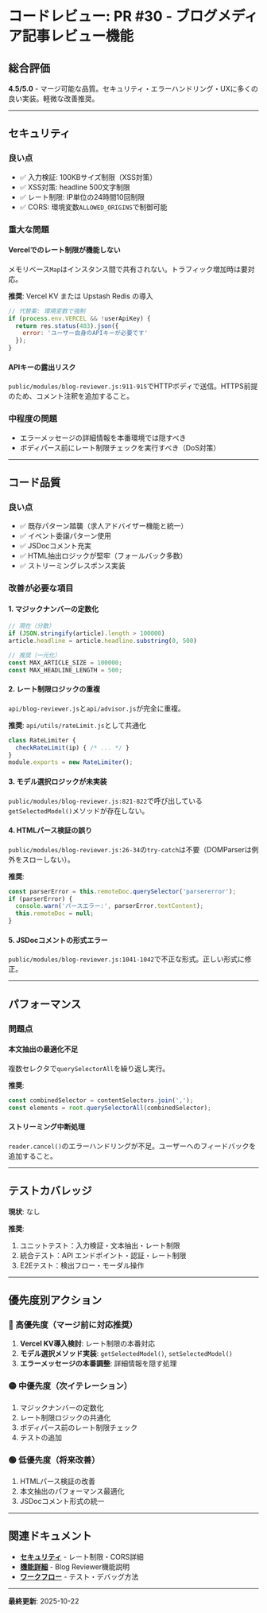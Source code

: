 # コードレビュー: PR #30 - ブログメディア記事レビュー機能

## 総合評価

**4.5/5.0** - マージ可能な品質。セキュリティ・エラーハンドリング・UXに多くの良い実装。軽微な改善推奨。

---

## セキュリティ

### 良い点

- ✅ 入力検証: 100KBサイズ制限（XSS対策）
- ✅ XSS対策: headline 500文字制限
- ✅ レート制限: IP単位の24時間10回制限
- ✅ CORS: 環境変数`ALLOWED_ORIGINS`で制御可能

### 重大な問題

#### Vercelでのレート制限が機能しない

メモリベース`Map`はインスタンス間で共有されない。トラフィック増加時は要対応。

**推奨**: Vercel KV または Upstash Redis の導入

```javascript
// 代替案: 環境変数で強制
if (process.env.VERCEL && !userApiKey) {
  return res.status(403).json({
    error: 'ユーザー自身のAPIキーが必要です'
  });
}
```

#### APIキーの露出リスク

`public/modules/blog-reviewer.js:911-915`でHTTPボディで送信。HTTPS前提のため、コメント注釈を追加すること。

### 中程度の問題

- エラーメッセージの詳細情報を本番環境では隠すべき
- ボディパース前にレート制限チェックを実行すべき（DoS対策）

---

## コード品質

### 良い点

- ✅ 既存パターン踏襲（求人アドバイザー機能と統一）
- ✅ イベント委譲パターン使用
- ✅ JSDocコメント充実
- ✅ HTML抽出ロジックが堅牢（フォールバック多数）
- ✅ ストリーミングレスポンス実装

### 改善が必要な項目

#### 1. マジックナンバーの定数化

```javascript
// 現在（分散）
if (JSON.stringify(article).length > 100000)
article.headline = article.headline.substring(0, 500)

// 推奨（一元化）
const MAX_ARTICLE_SIZE = 100000;
const MAX_HEADLINE_LENGTH = 500;
```

#### 2. レート制限ロジックの重複

`api/blog-reviewer.js`と`api/advisor.js`が完全に重複。

**推奨**: `api/utils/rateLimit.js`として共通化

```javascript
class RateLimiter {
  checkRateLimit(ip) { /* ... */ }
}
module.exports = new RateLimiter();
```

#### 3. モデル選択ロジックが未実装

`public/modules/blog-reviewer.js:821-822`で呼び出している`getSelectedModel()`メソッドが存在しない。

#### 4. HTMLパース検証の誤り

`public/modules/blog-reviewer.js:26-34`の`try-catch`は不要（DOMParserは例外をスローしない）。

**推奨**:
```javascript
const parserError = this.remoteDoc.querySelector('parsererror');
if (parserError) {
  console.warn('パースエラー:', parserError.textContent);
  this.remoteDoc = null;
}
```

#### 5. JSDocコメントの形式エラー

`public/modules/blog-reviewer.js:1041-1042`で不正な形式。正しい形式に修正。

---

## パフォーマンス

### 問題点

#### 本文抽出の最適化不足

複数セレクタで`querySelectorAll`を繰り返し実行。

**推奨**:
```javascript
const combinedSelector = contentSelectors.join(',');
const elements = root.querySelectorAll(combinedSelector);
```

#### ストリーミング中断処理

`reader.cancel()`のエラーハンドリングが不足。ユーザーへのフィードバックを追加すること。

---

## テストカバレッジ

**現状**: なし

**推奨**:
1. ユニットテスト：入力検証・文本抽出・レート制限
2. 統合テスト：API エンドポイント・認証・レート制限
3. E2Eテスト：検出フロー・モーダル操作

---

## 優先度別アクション

### 🔴 高優先度（マージ前に対応推奨）

1. **Vercel KV導入検討**: レート制限の本番対応
2. **モデル選択メソッド実装**: `getSelectedModel()`, `setSelectedModel()`
3. **エラーメッセージの本番調整**: 詳細情報を隠す処理

### 🟡 中優先度（次イテレーション）

1. マジックナンバーの定数化
2. レート制限ロジックの共通化
3. ボディパース前のレート制限チェック
4. テストの追加

### 🟢 低優先度（将来改善）

1. HTMLパース検証の改善
2. 本文抽出のパフォーマンス最適化
3. JSDocコメント形式の統一

---

## 関連ドキュメント

- **[セキュリティ](./05_SECURITY.md)** - レート制限・CORS詳細
- **[機能詳細](./04_FEATURES.md)** - Blog Reviewer機能説明
- **[ワークフロー](./03_WORKFLOW.md)** - テスト・デバッグ方法

---

**最終更新**: 2025-10-22
